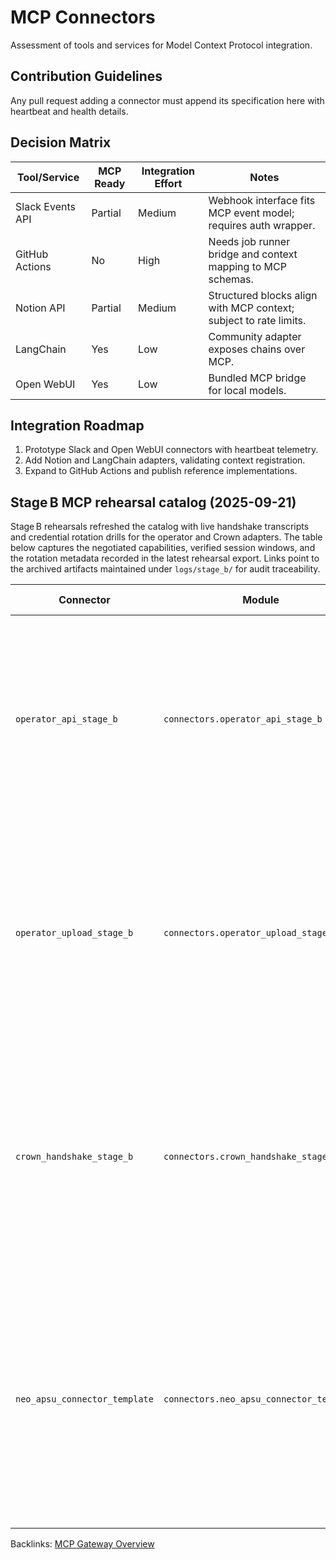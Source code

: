 # MCP Connectors

Assessment of tools and services for Model Context Protocol integration.

## Contribution Guidelines

Any pull request adding a connector must append its specification here with
heartbeat and health details.

## Decision Matrix

| Tool/Service | MCP Ready | Integration Effort | Notes |
| --- | --- | --- | --- |
| Slack Events API | Partial | Medium | Webhook interface fits MCP event model; requires auth wrapper. |
| GitHub Actions | No | High | Needs job runner bridge and context mapping to MCP schemas. |
| Notion API | Partial | Medium | Structured blocks align with MCP context; subject to rate limits. |
| LangChain | Yes | Low | Community adapter exposes chains over MCP. |
| Open WebUI | Yes | Low | Bundled MCP bridge for local models. |

## Integration Roadmap

1. Prototype Slack and Open WebUI connectors with heartbeat telemetry.
2. Add Notion and LangChain adapters, validating context registration.
3. Expand to GitHub Actions and publish reference implementations.

## Stage B MCP rehearsal catalog (2025-09-21)

Stage B rehearsals refreshed the catalog with live handshake transcripts and
credential rotation drills for the operator and Crown adapters. The table below
captures the negotiated capabilities, verified session windows, and the
rotation metadata recorded in the latest rehearsal export. Links point to the
archived artifacts maintained under `logs/stage_b/` for audit traceability.

| Connector | Module | Handshake snapshot | Rotation status | Evidence |
| --- | --- | --- | --- | --- |
| `operator_api_stage_b` | `connectors.operator_api_stage_b` | Version `0.1.0` handshake accepted context `stage-b-rehearsal` with channels `handshake`, `heartbeat`, `command`; session `sess-operator` authenticated and valid until `2025-12-01T00:00:00Z`. | `last_rotated` `2025-09-21T12:25:30Z`, window `PT48H`, hot swap supported, token hint `operator`. | [Rehearsal packet](../logs/stage_b_rehearsal_packet.json) · [Smoke handshake](../logs/stage_b/20250921T122529Z/stage_b_smoke.json) · [Rotation drills](../logs/stage_b/20250921T122529Z/rotation_drills.json) |
| `operator_upload_stage_b` | `connectors.operator_upload_stage_b` | Version `0.1.0` handshake mirrored `stage-b-rehearsal` context with channels `handshake`, `heartbeat`, `upload`; session `sess-upload` authenticated and reuses the operator MCP expiry `2025-12-01T00:00:00Z`. | `last_rotated` `2025-09-21T12:25:30Z`, window `PT48H`, hot swap supported, token hint `operator-upload`. | [Rehearsal packet](../logs/stage_b_rehearsal_packet.json) · [Smoke handshake](../logs/stage_b/20250921T122529Z/stage_b_smoke.json) · [Rotation drills](../logs/stage_b/20250921T122529Z/rotation_drills.json) |
| `crown_handshake_stage_b` | `connectors.crown_handshake_stage_b` | Version `0.1.0` handshake confirmed `stage-b-rehearsal` context with channels `handshake`, `heartbeat`, `mission-brief`; session `sess-crown` authenticated with credential expiry `2025-11-15T00:00:00Z`. | `last_rotated` `2025-09-21T12:25:30Z`, window `PT48H`, hot swap supported, token hint `crown`. | [Rehearsal packet](../logs/stage_b_rehearsal_packet.json) · [Smoke handshake](../logs/stage_b/20250921T122529Z/stage_b_smoke.json) · [Rotation drills](../logs/stage_b/20250921T122529Z/rotation_drills.json) |
| `neo_apsu_connector_template` | `connectors.neo_apsu_connector_template` | Template handshake echoed during Stage B smoke: context `stage-b-rehearsal` with channels `handshake`, `heartbeat`; session `stage-b-session` accepted with capability set `register`, `telemetry`. | `last_rotated` `2025-09-21T12:25:29Z`, window `PT48H`, hot swap supported, token hint `local`. | [Smoke handshake echo](../logs/stage_b/20250921T122529Z/stage_b_smoke.json) |

Backlinks: [MCP Gateway Overview](mcp_overview.md)
